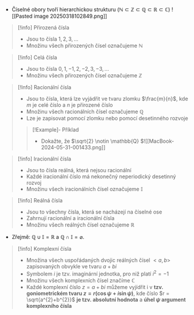 - Číselné obory tvoří hierarchickou strukturu ($\mathbb{N} ⊂ \mathbb{Z} ⊂ \mathbb{Q} ⊂ \mathbb{R} ⊂ \mathbb{C}$)
 ![[Pasted image 20250318102849.png]]

>[!info] Přirozená čísla
>- Jsou to čísla $1,2,3,...$
>- Množinu všech přirozených čísel označujeme $\mathbb{N}$

>[!info] Celá čísla
>- Jsou to čísla $0, 1, -1, 2, -2, 3, -3, ...$
>- Množinu všech přirozených čísel označujeme $\mathbb{Z}$

>[!Info] Racionální čísla
>- Jsou to čísla, která lze vyjádřit ve tvaru zlomku $\frac{m}{n}$, kde $m$ je celé číslo a $n$ je přirozené číslo
>- Množinu všech racionálních čísel označujeme $\mathbb{Q}$
>- Lze je zapisovat pomocí zlomku nebo pomocí desetinného rozvoje
>
>>[!Example]- Příklad
>>- Dokažte, že $\sqrt{2} \notin \mathbb{Q}
>>$![[MacBook-2024-05-31-001433.png]]

>[!info] Iracionální čísla
>- Jsou to čísla reálná, která nejsou racionální
>- Každé iracionální číslo má nekonečný neperiodický desetinný rozvoj
>- Množinu všech iracionálních čísel označujeme $\mathbb{I}$

>[!info] Reálná čísla
>- Jsou to všechny čísla, která se nacházejí na číselné ose
>- Zahrnují racionální a iracionální čísla
>- Množinu všech reálných čísel označujeme $\mathbb{R}$

- Zřejmě: $\mathbb{Q} \cup \mathbb{I} = \mathbb{R}$ a $\mathbb{Q} \cap \mathbb{I} = \varnothing$.

>[!info] Komplexní čísla
>- Množina všech uspořádaných dvojic reálných čísel $<a,b>$ zapisovaných obvykle ve tvaru $a+bi$
>- Symbolem $i$ je tzv. imaginární jednotka, pro niž platí $i^{2} = -1$
>- Množinu všech komplexních čísel značíme $\mathbb{C}$
>- Každé komplexní číslo $z = a + bi$ můžeme vyjídřit i v **tzv. goniometrickém tvaru $z = r (\cos{\psi} + i \sin{\psi})$**, kde číslo $r = \sqrt{a^{2}+b^{2}}$ **je tzv. absolutní hodnota** a **úhel $\psi$ argument komplexního čísla**
